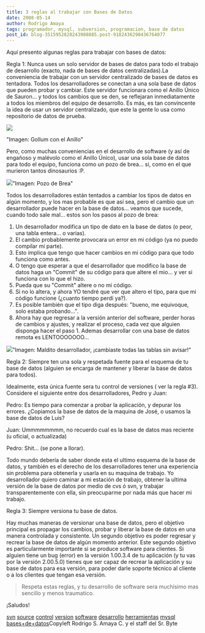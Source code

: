```yaml
---
title: 3 reglas al trabajar con Bases de Datos
date: 2008-05-14
author: Rodrigo Amaya
tags: programador, mysql, subversion, programacion, base de datos
post_id: blog-3515952828243908885.post-9182436290436764077
---
```


Aquí presento algunas reglas para
      trabajar con bases de datos:

Regla 1: Nunca
      uses un solo servidor de bases de datos para todo el trabajo de desarrollo (exacto, nada de
      bases de datos centralizadas).La conveniencia de trabajar con un
      servidor centralizado de bases de datos es tentadora. Todos los desarrolladores se conectan a
      una sola base de datos que pueden probar y cambiar. Este servidor funcionara como el Anillo
      Único de Sauron... y todos los cambios que se den, se reflejaran inmediatamente a todos los
      miembros del equipo de desarrollo. Es más, es tan convincente la idea de usar un servidor
      centralizado, que este la gente lo usa como repositorio de datos de
      prueba.

[![](http://bp1.blogger.com/_ayvorITawE4/SCsVN8-FvLI/AAAAAAAAAtM/4iEZNRs4-xY/s400/gollum.jpg)](http://bp1.blogger.com/_ayvorITawE4/SCsVN8-FvLI/AAAAAAAAAtM/4iEZNRs4-xY/s1600-h/gollum.jpg)

"Imagen: Gollum con el Anillo"

Pero, como muchas conveniencias en el desarrollo de software (y así de engañoso
      y malévolo como el Anillo Único), usar una sola base de datos para todo el equipo, funciona
      como un pozo de brea... si, como en el que murieron tantos dinosaurios :P.

[![](http://bp1.blogger.com/_ayvorITawE4/SCsVM8-FvKI/AAAAAAAAAtE/yvbJ1g22jYQ/s400/tar.jpg)](http://bp1.blogger.com/_ayvorITawE4/SCsVM8-FvKI/AAAAAAAAAtE/yvbJ1g22jYQ/s1600-h/tar.jpg)"Imagen: Pozo de Brea"

 Todos los
      desarrolladores están tentados a cambiar los tipos de datos en algún momento, y los mas
      probable es que así sea, pero el cambio que un desarrollador puede hacer en la base de
      datos... veamos que sucede, cuando todo sale mal... estos son los pasos al pozo de brea:

1. Un desarrollador modifica un tipo de dato en la base de datos (o peor, una tabla entera... o varias).
2. El cambio probablemente provocara un error en mi código (ya no puedo compilar mi parte).
3. Esto implica que tengo que hacer cambios en mi código para que todo funciona como antes.
4. O tengo que esperar a que el desarrollador que modifico la base de datos haga un "Commit" de su código para que altere el mio... y ver si funciona con lo que el hizo.
5. Pueda que su "Commit" altere o no mi código.
6. Si no lo altera, y ahora YO tendré que ver que $%&&/$ altero el tipo, para que mi código funcione (¿cuanto tiempo perdí ya?).
7. Es posible también que el tipo diga después: "bueno, me equivoque, solo estaba probando...".
8. Ahora hay que regresar a la versión anterior del software, perder horas de cambios y ajustes, y realizar el proceso, cada vez que alguien disponga hacer el paso 1.
Ademas
      desarrollar con una base de datos remota es LENTOOOOOOO...

[![](http://lh3.ggpht.com/Ramayac/SChunc-FvII/AAAAAAAAAs0/ltbMIa8a3HY/nerd1.jpg?imgmax=400)](http://lh3.ggpht.com/Ramayac/SChunc-FvII/AAAAAAAAAs0/ltbMIa8a3HY/nerd1.jpg?imgmax=400)"Imagen: Maldito
      desarrollador, ¡cambiaste todas las tablas sin avisar!"

Regla 2: Siempre ten una sola y respetada
      fuente para el esquema de tu base de datos (alguien se encarga de mantener y liberar la base
      de datos para todos).

Idealmente, esta única
      fuente sera tu control de versiones ( ver la regla #3). Considere el siguiente entre dos
      desarrolladores, Pedro y Juan:

Pedro: Es tiempo para comenzar a probar la
      aplicación, y depurar los errores. ¿Copiamos la base de datos de la maquina de José, o usamos
      la base de datos de Luis?

Juan: Ummmmmmmm, no recuerdo cual es la base de
      datos mas reciente (u oficial, o actualizada)

Pedro: Shit... (se pone a
      llorar).

Todo mundo debería de saber donde esta el ultimo
      esquema de la base de datos, y también es el derecho de los desarrolladores tener una
      experiencia sin problema para obtenerla y usarla en su maquina de trabajo. Yo desarrollador
      quiero caminar a mi estación de trabajo, obtener la ultima versión de la base de datos por
      medio de cvs ó svn, y trabajar transparentemente con ella, sin preocuparme por nada más que
      hacer mi trabajo.

Regla 3: Siempre versiona
      tu base de datos.

Hay muchas
      maneras de versionar una base de datos, pero el objetivo principal es propagar los cambios,
      probar y liberar la base de datos en una manera controlada y consistente. Un segundo objetivo
      es poder regresar y recrear la base de datos de algún momento anterior. Este segundo objetivo
      es particularmente importante si se produce software para clientes. Si alguien tiene un bug
      (error) en la versión 1.00.3.4 de tu aplicación (y tu vas por la versión 2.00.5.0) tienes que
      ser capaz de recrear la aplicación y su base de datos para esa versión, para poder darle
      soporte técnico al cliente o a los clientes que tengan esa
      versión.

> Respeta
> estas reglas, y tu desarrollo de software sera muchísimo mas sencillo y menos
> traumatico.

¡Saludos!

[svn](http://www.blogalaxia.com/tags/svn) [source](http://www.blogalaxia.com/tags/source) [control](http://www.blogalaxia.com/tags/control) [version](http://www.blogalaxia.com/tags/version) [software](http://www.blogalaxia.com/tags/software) [desarrollo](http://www.blogalaxia.com/tags/desarrollo) [herramientas](http://www.blogalaxia.com/tags/herramientas)
[mysql](http://www.blogalaxia.com/tags/mysql) [bases+de+datos](http://www.blogalaxia.com/tags/bases+de+datos)Copyleft Rodrigo
      S. Amaya C. y el staff del Sr. Byte